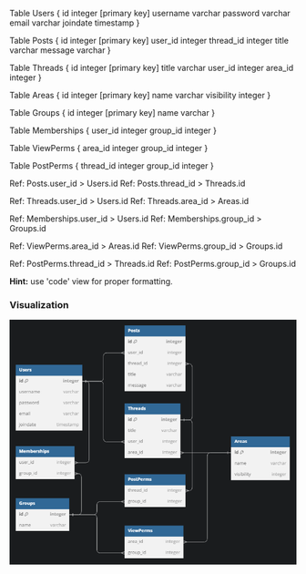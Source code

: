 Table Users {
    id integer [primary key]
    username varchar
    password varchar
    email varchar
    joindate timestamp
}

Table Posts {
    id integer [primary key]
    user_id integer
    thread_id integer
    title varchar
    message varchar
}

Table Threads {
    id integer [primary key]
    title varchar
    user_id integer
    area_id integer
}

Table Areas {
    id integer [primary key]
    name varchar
    visibility integer
}

Table Groups {
    id integer [primary key]
    name varchar
}

Table Memberships {
    user_id integer
    group_id integer
}

Table ViewPerms {
    area_id integer
    group_id integer
}

Table PostPerms {
    thread_id integer
    group_id integer
}

Ref: Posts.user_id > Users.id
Ref: Posts.thread_id > Threads.id

Ref: Threads.user_id > Users.id
Ref: Threads.area_id > Areas.id

Ref: Memberships.user_id > Users.id
Ref: Memberships.group_id > Groups.id 

Ref: ViewPerms.area_id > Areas.id
Ref: ViewPerms.group_id > Groups.id

Ref: PostPerms.thread_id > Threads.id
Ref: PostPerms.group_id > Groups.id

**Hint:** use 'code' view for proper formatting.

### Visualization

![visualization](design/db-visual.png)